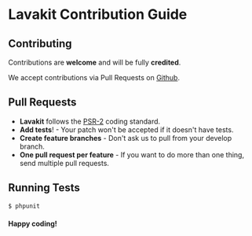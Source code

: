 # Lavakit Contribution Guide


## Contributing

Contributions are **welcome** and will be fully **credited**.

We accept contributions via Pull Requests on [Github](https://github.com/lavakit/theme).

## Pull Requests

- **Lavakit** follows the [PSR-2](https://github.com/php-fig/fig-standards/blob/master/accepted/PSR-2-coding-style-guide.md) coding standard.
- **Add tests**! - Your patch won't be accepted if it doesn't have tests.
- **Create feature branches** - Don't ask us to pull from your develop branch.
- **One pull request per feature** - If you want to do more than one thing, send multiple pull requests.

## Running Tests

``` bash
$ phpunit
```

#### Happy coding!
